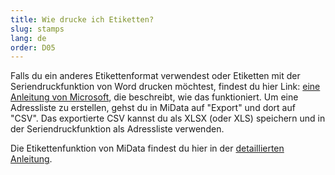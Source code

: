 ```yaml
---
title: Wie drucke ich Etiketten?
slug: stamps
lang: de
order: D05
---
```



Falls du ein anderes Etikettenformat verwendest oder Etiketten mit der Seriendruckfunktion von Word drucken möchtest, findest du hier Link: [eine Anleitung von Microsoft](https://support.office.com/de-de/article/drucken-von-etiketten-f%C3%BCr-ihre-adressenliste-276a2cd1-74d2-43d0-ab5a-b90460358ad5?ui=de-DE&rs=de-DE&ad=DE), die beschreibt, wie das funktioniert. Um eine Adressliste zu erstellen, gehst du in MiData auf "Export" und dort auf "CSV". Das exportierte CSV kannst du als XLSX (oder XLS) speichern und in der Seriendruckfunktion als Adressliste verwenden.

Die Etikettenfunktion von MiData findest du hier in der [detaillierten Anleitung](https://pfadi.swiss/de/publikationen-downloads/downloads/detail/158/midata-etiketten/).
